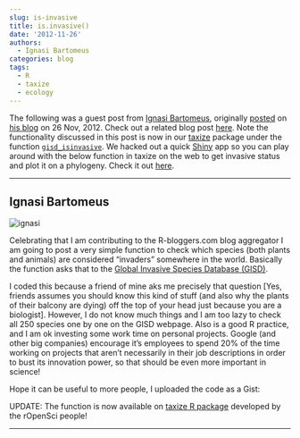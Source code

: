 ```yaml
---
slug: is-invasive
title: is.invasive()
date: '2012-11-26'
authors:
  - Ignasi Bartomeus
categories: blog
tags:
  - R
  - taxize
  - ecology
---
```


The following was a guest post from [Ignasi Bartomeus](http://www.bartomeus.cat/es/ignasi/), originally [posted](https://ibartomeus.wordpress.com/2012/11/26/is-invasive/) on [his blog](https://ibartomeus.wordpress.com/) on 26 Nov, 2012. Check out a related blog post [here](https://sckott.github.com/2012/12/is-invasive/). Note the functionality discussed in this post is now in our [taxize](https://github.com/ropensci/taxize_) package under the function [`gisd_isinvasive`](https://github.com/ropensci/taxize_/blob/master/R/gisd_isinvasive.R). We hacked out a quick [Shiny](https://www.rstudio.com/shiny/) app so you can play around with the below function in taxize on the web to get invasive status and plot it on a phylogeny. Check it out [here](http://glimmer.rstudio.com/ropensci/taxize_invasive/).

_____________

## Ignasi Bartomeus

![ignasi](/assets/blog-images/ignasi_bartomeus.png)


Celebrating that I am contributing to the R-bloggers.com blog aggregator I am going to post a very simple function to check which species (both plants and animals) are considered “invaders” somewhere in the world. Basically the function asks that to the [Global Invasive Species Database (GISD)](http://www.issg.org/database/welcome/).

I coded this because a friend of mine aks me precisely that question [Yes, friends assumes you should know this kind of stuff (and also why the plants of their balcony are dying) off the top of your head just because you are a biologist]. However, I do not know much things and I am too lazy to check all 250 species one by one on the GISD webpage. Also is a good R practice, and I am ok investing some work time on personal projects. Google (and other big companies) encourage it’s employees to spend 20% of the time working on projects that aren’t necessarily in their job descriptions in order to bust its innovation power, so that should be even more important in science!

Hope it can be useful to more people, I uploaded the code as a Gist:

<script src="https://gist.github.com/ibartomeus/4136068.js"></script>


UPDATE: The function is now available on [taxize R package](https://github.com/ropensci/taxize/) developed by the rOpenSci people!

___________
